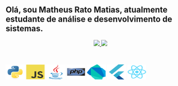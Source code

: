 ## Olá, sou Matheus Rato Matias, atualmente estudante de análise e desenvolvimento de sistemas.
<div align="center">
  <a href="https://github.com/GuiCardilho">
  <img height="165em" src="https://github-readme-stats.vercel.app/api?username=matheusrmatias&show_icons=true&theme=great-gatsby&include_all_commits=true&count_private=true"/>
  <img height="165em" src="https://github-readme-stats.vercel.app/api/top-langs/?username=matheusrmatias&layout=compact&langs_count=10&theme=great-gatsby"/>
 </div>
 
 ##  
  
<div style="display: inline_block"><br>
    <a href='https://www.python.org/' target='_blank'><img src="images/python-original.svg" height="40" width="50" alt='Python'/></a>
    <a href='https://www.ecma-international.org/' target='_blank'><img src="images/javascript-original.svg" height="40" width="50" alt='JavaScript'/></a>
    <a href='https://www.java.com/pt-BR/' target='_blank'><img src="images/java-original.svg" height="40" width="50" alt='Java'/></a>
    <a href='https://www.php.net/' target='_blank'><img src="images/php-original.svg" height="40" width="50" alt='PHP'/></a>
    <a href='https://dart.dev/' target='_blank'><img src="images/dart-original.svg" height="40" width="50" alt='Dart'/></a>
    <a href='https://flutter.dev/' target='_blank'><img src="images/flutter-original.svg" height="40" width="50" alt='Flutter'/></a>
    <a href='https://react.dev/' target='_blank'><img src="images/react-original.svg" height="40" width="50" alt='React'/></a>
          
          
</div>

##
